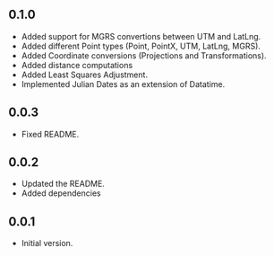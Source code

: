 ## 0.1.0
* Added support for MGRS convertions between UTM and LatLng.
* Added different Point types (Point, PointX, UTM, LatLng, MGRS).
* Added Coordinate conversions (Projections and Transformations).
* Added distance computations
* Added Least Squares Adjustment.
* Implemented Julian Dates as an extension of Datatime.

## 0.0.3
* Fixed README.

## 0.0.2
* Updated the README.
* Added dependencies

## 0.0.1
* Initial version.
